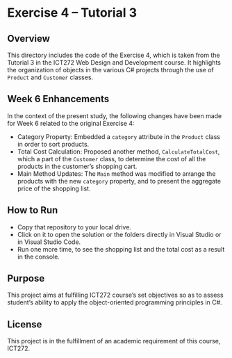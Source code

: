 # Exercise 4 – Tutorial 3 
 
 ## Overview 
 This directory includes the code of the Exercise 4, which is taken from the Tutorial 3 in the ICT272 Web Design and Development course. It highlights the organization of objects in the various C# projects through the use of `Product` and `Customer` classes. 
 
 ## Week 6 Enhancements 
 In the context of the present study, the following changes have been made for Week 6 related to the original Exercise 4: 
 - Category Property: Embedded a `category` attribute in the `Product` class in order to sort products. 
 - Total Cost Calculation: Proposed another method, `CalculateTotalCost`, which a part of the `Customer` class, to determine the cost of all the products in the customer’s shopping cart. 
 - Main Method Updates: The `Main` method was modified to arrange the products with the new `category` property, and to present the aggregate price of the shopping list. 
 
 ## How to Run 
 - Copy that repository to your local drive. 
 - Click on it to open the solution or the folders directly in Visual Studio or in Visual Studio Code. 
 - Run one more time, to see the shopping list and the total cost as a result in the console. 
 
 ## Purpose 
 This project aims at fulfilling ICT272 course’s set objectives so as to assess student’s ability to apply the object-oriented programming principles in C#. 
 
 ## License 
 This project is in the fulfillment of an academic requirement of this course, ICT272. 
